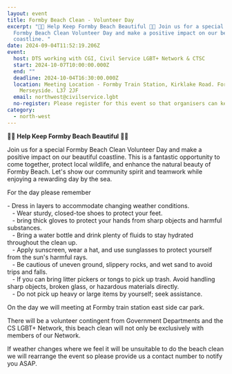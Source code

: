 ```yaml
---
layout: event
title: Formby Beach Clean - Volunteer Day
excerpt: "🌊🌿 Help Keep Formby Beach Beautiful 🌿🌊 Join us for a special
  Formby Beach Clean Volunteer Day and make a positive impact on our beautiful
  coastline. "
date: 2024-09-04T11:52:19.206Z
event:
  host: DTS working with CGI, Civil Service LGBT+ Network & CTSC
  start: 2024-10-07T10:00:00.000Z
  end: ""
  deadline: 2024-10-04T16:30:00.000Z
  location: Meeting Location - Formby Train Station, Kirklake Road. Formby.
    Merseyside. L37 2JF
  email: northwest@civilservice.lgbt
  no-register: Please register for this event so that organisers can keep track of numbers
category:
  - north-west
---
```

🌊🌿 **Help Keep Formby Beach Beautiful** 🌿🌊

Join us for a special Formby Beach Clean Volunteer Day and make a positive impact on our beautiful coastline. This is a fantastic opportunity to come together, protect local wildlife, and enhance the natural beauty of Formby Beach. Let's show our community spirit and teamwork while enjoying a rewarding day by the sea.

For the day please remember

\- Dress in layers to accommodate changing weather conditions.\
   - Wear sturdy, closed-toe shoes to protect your feet.\
   - bring thick gloves to protect your hands from sharp objects and harmful substances.\
   - Bring a water bottle and drink plenty of fluids to stay hydrated throughout the clean up.\
   - Apply sunscreen, wear a hat, and use sunglasses to protect yourself from the sun's harmful rays.\
   - Be cautious of uneven ground, slippery rocks, and wet sand to avoid trips and falls.\
   - If you can bring litter pickers or tongs to pick up trash. Avoid handling sharp objects, broken glass, or hazardous materials directly.\
   - Do not pick up heavy or large items by yourself; seek assistance. 

On the day we will meeting at Formby train station east side car park.

T﻿here will be a volunteer contingent from Government Departments and the CS LGBT+ Network, this beach clean will not only be exclusively with members of our Network.

If weather changes where we feel it will be unsuitable to do the beach clean we will rearrange the event so please provide us a contact number to notify you ASAP.